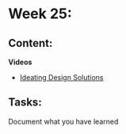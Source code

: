 # Week 25: 
## Content: 
 **Videos**
- [Ideating Design Solutions](https://www.coursera.org/learn/start-ux-design-process/home/module/4)
## Tasks:
Document what you have learned 





